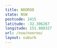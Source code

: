 ```yaml
---
title: NOOROO
state: NSW
postcode: 2415
latitude: -32.306267
longitude: 151.888327
url: /nsw/nooroo/
layout: suburb
---
```

